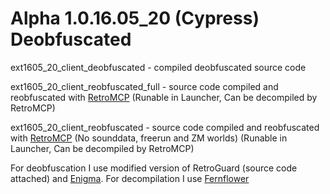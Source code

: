 # Alpha 1.0.16.05_20 (Cypress) Deobfuscated

ext1605_20_client_deobfuscated - compiled deobfuscated source code

ext1605_20_client_reobfuscated_full - source code compiled and reobfuscated with [RetroMCP](https://github.com/MCPHackers/RetroMCP-Java) (Runable in Launcher, Can be decompiled by RetroMCP)

ext1605_20_client_reobfuscated - source code compiled and reobfuscated with [RetroMCP](https://github.com/MCPHackers/RetroMCP-Java) (No sounddata, freerun and ZM worlds) (Runable in Launcher, Can be decompiled by RetroMCP)

For deobfuscation I use modified version of RetroGuard (source code attached) and [Enigma](https://github.com/MCPHackers/Enigma). For decompilation I use [Fernflower](https://github.com/fesh0r/fernflower)
